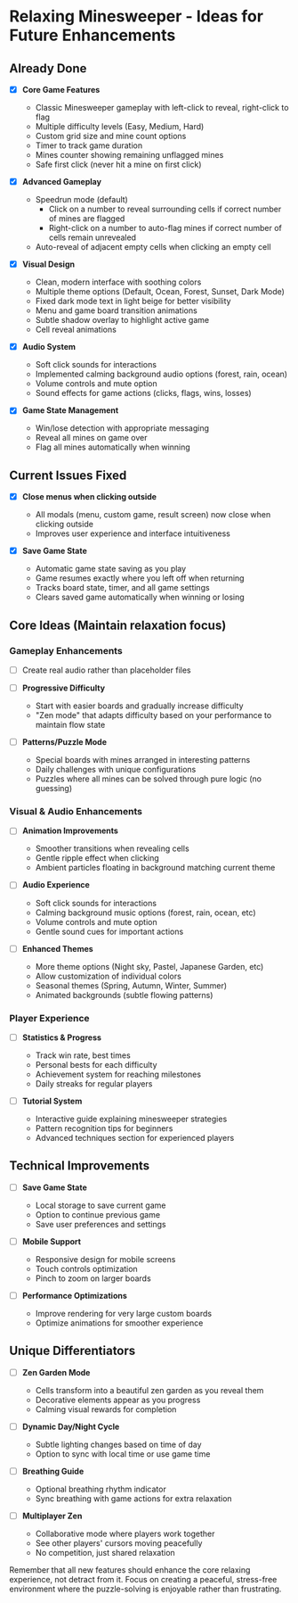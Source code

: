 # Relaxing Minesweeper - Ideas for Future Enhancements

## Already Done
- [x] **Core Game Features**
  - Classic Minesweeper gameplay with left-click to reveal, right-click to flag
  - Multiple difficulty levels (Easy, Medium, Hard)
  - Custom grid size and mine count options
  - Timer to track game duration
  - Mines counter showing remaining unflagged mines
  - Safe first click (never hit a mine on first click)

- [x] **Advanced Gameplay**
  - Speedrun mode (default)
    - Click on a number to reveal surrounding cells if correct number of mines are flagged
    - Right-click on a number to auto-flag mines if correct number of cells remain unrevealed
  - Auto-reveal of adjacent empty cells when clicking an empty cell

- [x] **Visual Design**
  - Clean, modern interface with soothing colors
  - Multiple theme options (Default, Ocean, Forest, Sunset, Dark Mode)
  - Fixed dark mode text in light beige for better visibility
  - Menu and game board transition animations
  - Subtle shadow overlay to highlight active game
  - Cell reveal animations

- [x] **Audio System**
  - Soft click sounds for interactions
  - Implemented calming background audio options (forest, rain, ocean)
  - Volume controls and mute option
  - Sound effects for game actions (clicks, flags, wins, losses)

- [x] **Game State Management**
  - Win/lose detection with appropriate messaging
  - Reveal all mines on game over
  - Flag all mines automatically when winning

## Current Issues Fixed

- [x] **Close menus when clicking outside**
  - All modals (menu, custom game, result screen) now close when clicking outside
  - Improves user experience and interface intuitiveness

- [x] **Save Game State**
  - Automatic game state saving as you play
  - Game resumes exactly where you left off when returning
  - Tracks board state, timer, and all game settings
  - Clears saved game automatically when winning or losing

## Core Ideas (Maintain relaxation focus)

### Gameplay Enhancements

- [ ] Create real audio rather than placeholder files
- [ ] **Progressive Difficulty**
  - Start with easier boards and gradually increase difficulty
  - "Zen mode" that adapts difficulty based on your performance to maintain flow state

- [ ] **Patterns/Puzzle Mode**
  - Special boards with mines arranged in interesting patterns
  - Daily challenges with unique configurations
  - Puzzles where all mines can be solved through pure logic (no guessing)

### Visual & Audio Enhancements
- [ ] **Animation Improvements**
  - Smoother transitions when revealing cells
  - Gentle ripple effect when clicking
  - Ambient particles floating in background matching current theme

- [ ] **Audio Experience** 
  - Soft click sounds for interactions
  - Calming background music options (forest, rain, ocean, etc)
  - Volume controls and mute option
  - Gentle sound cues for important actions

- [ ] **Enhanced Themes**
  - More theme options (Night sky, Pastel, Japanese Garden, etc)
  - Allow customization of individual colors
  - Seasonal themes (Spring, Autumn, Winter, Summer)
  - Animated backgrounds (subtle flowing patterns)

### Player Experience
- [ ] **Statistics & Progress**
  - Track win rate, best times
  - Personal bests for each difficulty
  - Achievement system for reaching milestones
  - Daily streaks for regular players

- [ ] **Tutorial System**
  - Interactive guide explaining minesweeper strategies
  - Pattern recognition tips for beginners
  - Advanced techniques section for experienced players


## Technical Improvements
- [ ] **Save Game State**
  - Local storage to save current game
  - Option to continue previous game
  - Save user preferences and settings

- [ ] **Mobile Support**
  - Responsive design for mobile screens
  - Touch controls optimization
  - Pinch to zoom on larger boards

- [ ] **Performance Optimizations**
  - Improve rendering for very large custom boards
  - Optimize animations for smoother experience

## Unique Differentiators
- [ ] **Zen Garden Mode**
  - Cells transform into a beautiful zen garden as you reveal them
  - Decorative elements appear as you progress
  - Calming visual rewards for completion

- [ ] **Dynamic Day/Night Cycle**
  - Subtle lighting changes based on time of day
  - Option to sync with local time or use game time

- [ ] **Breathing Guide**
  - Optional breathing rhythm indicator
  - Sync breathing with game actions for extra relaxation

- [ ] **Multiplayer Zen**
  - Collaborative mode where players work together
  - See other players' cursors moving peacefully
  - No competition, just shared relaxation


Remember that all new features should enhance the core relaxing experience, not detract from it. Focus on creating a peaceful, stress-free environment where the puzzle-solving is enjoyable rather than frustrating.
